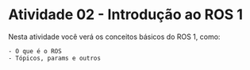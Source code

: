 # Atividade 02 - Introdução ao ROS 1

Nesta atividade você verá os conceitos básicos do ROS 1, como:

    - O que é o ROS
    - Tópicos, params e outros
